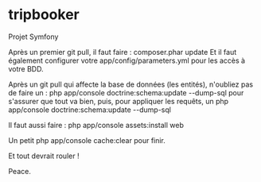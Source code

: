 tripbooker
==========

Projet Symfony

Après un premier git pull, il faut faire :
composer.phar update
Et il faut également configurer votre app/config/parameters.yml pour les accès à votre BDD.

Après un git pull qui affecte la base de données (les entités), n'oubliez pas de faire un : 
php app/console doctrine:schema:update --dump-sql
pour s'assurer que tout va bien, puis, pour appliquer les requêts, un 
php app/console doctrine:schema:update --dump-sql

Il faut aussi faire :
php app/console assets:install web

Un petit php app/console cache:clear pour finir.

Et tout devrait rouler !

Peace.